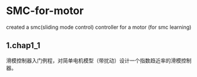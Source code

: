 # SMC-for-motor
created a smc(sliding mode control)  controller for a motor (for smc learning)
  
## 1.chap1_1
滑模控制器入门例程，对简单电机模型（带扰动）设计一个指数趋近率的滑模控制器。
